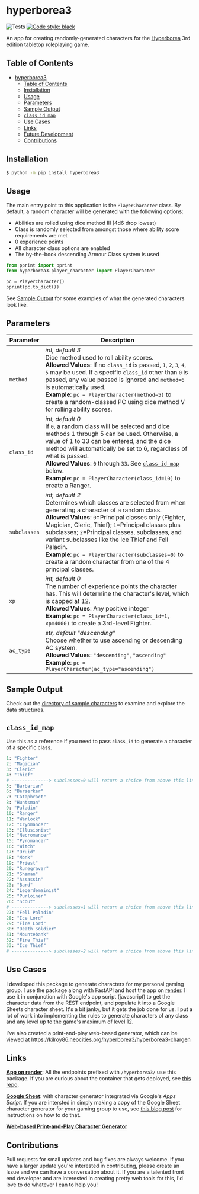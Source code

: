 # hyperborea3

![Tests](https://github.com/jderam/hyperborea3/actions/workflows/tests.yml/badge.svg)
[![Code style: black](https://img.shields.io/badge/code%20style-black-000000.svg)](https://github.com/psf/black)

An app for creating randomly-generated characters for the [Hyperborea](https://www.hyperborea.tv/) 3rd edition tabletop roleplaying game.

## Table of Contents
- [hyperborea3](#hyperborea3)
  - [Table of Contents](#table-of-contents)
  - [Installation](#installation)
  - [Usage](#usage)
  - [Parameters](#parameters)
  - [Sample Output](#sample-output)
  - [`class_id_map`](#class_id_map)
  - [Use Cases](#use-cases)
  - [Links](#links)
  - [Future Development](#future-development)
  - [Contributions](#contributions)

## Installation

``` bash
$ python -m pip install hyperborea3
```

## Usage

The main entry point to this application is the `PlayerCharacter` class. By default, a random character will be generated with the following options:

* Abilities are rolled using dice method III (4d6 drop lowest)
* Class is randomly selected from amongst those where ability score requirements are met
* 0 experience points
* All character class options are enabled
* The by-the-book descending Armour Class system is used

``` python
from pprint import pprint
from hyperborea3.player_character import PlayerCharacter

pc = PlayerCharacter()
pprint(pc.to_dict())
```
See [Sample Output](#sample-output) for some examples of what the generated characters look like.

## Parameters

Parameter | Description
----------|------------
`method` | _int, default 3_<br>Dice method used to roll ability scores. <br>**Allowed Values**: If no `class_id` is passed, `1`, `2`, `3`, `4`, `5` may be used. If a specific `class_id` other than `0` is passed, any value passed is ignored and `method=6` is automatically used.<br>**Example**: `pc = PlayerCharacter(method=5)` to create a random-classed PC using dice method V for rolling ability scores.
`class_id` | _int, default 0_<br>If `0`, a random class will be selected and dice methods 1 through 5 can be used. Otherwise, a value of 1 to 33 can be entered, and the dice method will automatically be set to 6, regardless of what is passed.<br>**Allowed Values**: `0` through `33`. See [`class_id_map`](#classidmap) below.<br>**Example**: `pc = PlayerCharacter(class_id=10)` to create a Ranger.
`subclasses` | _int, default 2_<br>Determines which classes are selected from when generating a character of a random class.<br>**Allowed Values**: `0`=Principal classes only (Fighter, Magician, Cleric, Thief); `1`=Principal classes plus subclasses; `2`=Principal classes, subclasses, and variant subclasses like the Ice Thief and Fell Paladin.<br>**Example**: `pc = PlayerCharacter(subclasses=0)` to create a random character from one of the 4 principal classes.
`xp` | _int, default 0_<br>The number of experience points the character has. This will determine the character's level, which is capped at 12.<br>**Allowed Values**: Any positive integer<br>**Example**: `pc = PlayerCharacter(class_id=1, xp=4000)` to create a 3rd-level Fighter.
`ac_type` | _str, default "descending"_<br>Choose whether to use ascending or descending AC system.<br>**Allowed Values**: `"descending"`, `"ascending"`<br>**Example**: `pc = PlayerCharacter(ac_type="ascending")`

## Sample Output

Check out the [directory of sample characters](https://github.com/jderam/hyperborea3/tree/main/hyperborea3/sample_data/PlayerCharacter) to examine and explore the data structures.

## `class_id_map`
Use this as a reference if you need to pass `class_id` to generate a character of a specific class.

``` python
1: "Fighter"
2: "Magician"
3: "Cleric"
4: "Thief"
# --------------> subclasses=0 will return a choice from above this line
5: "Barbarian"
6: "Berserker"
7: "Cataphract"
8: "Huntsman"
9: "Paladin"
10: "Ranger"
11: "Warlock"
12: "Cryomancer"
13: "Illusionist"
14: "Necromancer"
15: "Pyromancer"
16: "Witch"
17: "Druid"
18: "Monk"
19: "Priest"
20: "Runegraver"
21: "Shaman"
22: "Assassin"
23: "Bard"
24: "Legerdemainist"
25: "Purloiner"
26: "Scout"
# --------------> subclasses=1 will return a choice from above this line
27: "Fell Paladin"
28: "Ice Lord"
29: "Fire Lord"
30: "Death Soldier"
31: "Mountebank"
32: "Fire Thief"
33: "Ice Thief"
# --------------> subclasses=2 will return a choice from above this line
```

## Use Cases

I developed this package to generate characters for my personal gaming group. I use the package along with FastAPI and host the app on [render](https://render.com/). I use it in conjunction with Google's app script (javascript) to get the character data from the REST endpoint, and populate it into a Google Sheets character sheet. It's a bit janky, but it gets the job done for us. I put a lot of work into implementing the rules to generate characters of any class and any level up to the game's maximum of level 12.

I've also created a print-and-play web-based generator, which can be viewed at https://kilroy86.neocities.org/hyperborea3/hyperborea3-chargen

## Links

[**App on render**](https://rpg-tools.onrender.com/docs):  All the endpoints prefixed with `/hyperborea3/` use this package. If you are curious about the container that gets deployed, see [this repo](https://github.com/jderam/rpg-tools-containers).

[**Google Sheet**](https://docs.google.com/spreadsheets/d/1Ll5aQwxn-bHl_GIYN9iQWbO3TitqnWJLHMm6BHP3EoM/edit?usp=sharing): with character generator integrated via Google's _Apps Script_. If you are intersted in simply making a copy of the Google Sheet character generator for your gaming group to use, see [this blog post](https://peoplethemwithmonsters.blogspot.com/2022/02/google-sheets-character-generator-for.html) for instructions on how to do that.

[**Web-based Print-and-Play Character Generator**](https://kilroy86.neocities.org/hyperborea3/hyperborea3-chargen)

## Contributions

Pull requests for small updates and bug fixes are always welcome. If you have a larger update you're interested in contributing, please create an Issue and we can have a conversation about it. If you are a talented front end developer and are interested in creating pretty web tools for this, I'd love to do whatever I can to help you!
